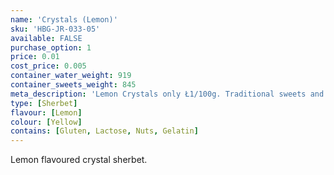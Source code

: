 ```yaml
---
name: 'Crystals (Lemon)'
sku: 'HBG-JR-033-05'
available: FALSE
purchase_option: 1
price: 0.01
cost_price: 0.005
container_water_weight: 919
container_sweets_weight: 845
meta_description: 'Lemon Crystals only Ł1/100g. Traditional sweets and more at Humbugs Confectionery Store. Specialists in satisfying your sweet tooth!'
type: [Sherbet]
flavour: [Lemon]
colour: [Yellow]
contains: [Gluten, Lactose, Nuts, Gelatin]
---
```

Lemon flavoured crystal sherbet.